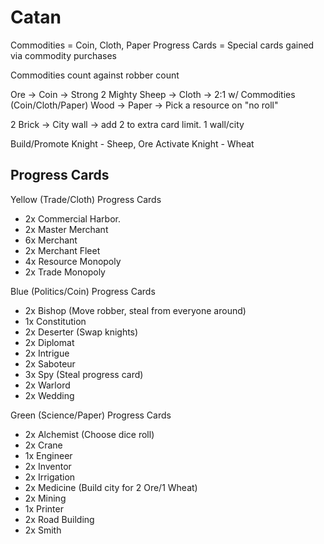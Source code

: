 # Catan

Commodities = Coin, Cloth, Paper
Progress Cards = Special cards gained via commodity purchases

Commodities count against robber count

Ore -> Coin -> Strong 2 Mighty
Sheep -> Cloth -> 2:1 w/ Commodities (Coin/Cloth/Paper)
Wood -> Paper -> Pick a resource on "no roll"

2 Brick -> City wall -> add 2 to extra card limit. 1 wall/city

Build/Promote Knight - Sheep, Ore
Activate Knight - Wheat

## Progress Cards

Yellow (Trade/Cloth) Progress Cards

- 2x Commercial Harbor.
- 2x Master Merchant
- 6x Merchant
- 2x Merchant Fleet
- 4x Resource Monopoly
- 2x Trade Monopoly

Blue (Politics/Coin) Progress Cards

- 2x Bishop (Move robber, steal from everyone around)
- 1x Constitution
- 2x Deserter (Swap knights)
- 2x Diplomat
- 2x Intrigue
- 2x Saboteur
- 3x Spy (Steal progress card)
- 2x Warlord
- 2x Wedding

Green (Science/Paper) Progress Cards

- 2x Alchemist (Choose dice roll)
- 2x Crane
- 1x Engineer
- 2x Inventor
- 2x Irrigation
- 2x Medicine (Build city for 2 Ore/1 Wheat)
- 2x Mining
- 1x Printer
- 2x Road Building
- 2x Smith
